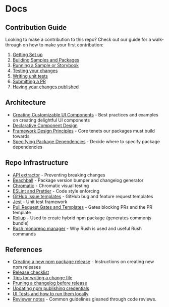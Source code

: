 # Docs

## Contribution Guide

Looking to make a contribution to this repo? Check out our guide for a walk-through on how to make your first contribution:

1. [Getting Set up](<./contributing-guide/1. getting-set-up.md>)
2. [Building Samples and Packages](<./contributing-guide/2. build-samples-and-packages.md>)
3. [Running a Sample or Storybook](<./contributing-guide/3. running-a-sample-or-storybook.md>)
4. [Testing your changes](<./contributing-guide/4. testing-your-changes.md>)
5. [Writing unit tests](<./contributing-guide/5. writing-unit-tests.md>)
6. [Submitting a PR](<./contributing-guide/6. submitting-a-pr.md>)
7. [Having your changes published](<./contributing-guide/7. having-your-changes-published.md>)

## Architecture

- [Creating Customizable UI Components](./architecture/CustomizableComponent.md) - Best practices and examples on creating delightful UI components
- [Declarative Component Design](./architecture/ComponentDesign.md)
- [Framework Design Principles](./architecture/DesignPrinciples.md) - Core tenets our packages must build towards
- [Specifying Package Dependencies](./architecture/DependencySpecification.md) - Decide where to specify package dependencies

## Repo Infrastructure

- [API extractor](./infrastructure/api-extractor.md) - Preventing breaking changes
- [Beachball](./infrastructure/beachball.md) - Package version bumper and changelog generator
- [Chromatic](./infrastructure/chromatic.md) - Chromatic visual testing
- [ESLint and Prettier](./infrastructure/linting.md) - Code style enforcing
- [GitHub Issue templates](./infrastructure/issue-templates.md) - GitHub bug and feature request templates
- [Jest](./infrastructure/jest.md) - Unit test framework
- [Pull Request Gates and Templates](./infrastructure/pull-requests.md) - Gates blocking PRs and the PR template
- [Rollup](./infrastructure/rollup.md) - Used to create hybrid npm package (generates commonjs bundle)
- [Rush monorepo manager](./infrastructure/rush.md) - Why Rush is used and useful Rush commands

## References

- [Creating a new npm package release](./references/creating-a-release.md) - Instructions on creating new npm releases
- [Release checklist](./references/release-checklist.md)
- [Tips for writing a change file](./references/tips-for-writing-changelog-entries.md)
- [Pruning a changelog before release](./references/pruning-a-changelog.md)
- [Updating npm publishing credentials](./references/updating-npm-publishing-credentials.md)
- [UI Tests and how to run them locally](./references/ui-tests.md)
- [Reviewer notes](./reviewer-notes/README.md) - Common guidelines gleaned through code reviews.